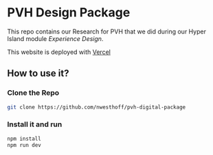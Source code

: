 # PVH Design Package

This repo contains our Research for PVH that we did during our Hyper Island module _Experience Design_.

This website is deployed with [Vercel](https://pvh-digital-package.nilswesthoff.com)

## How to use it?

### Clone the Repo

```bash
git clone https://github.com/nwesthoff/pvh-digital-package
```

### Install it and run

```bash
npm install
npm run dev
```
